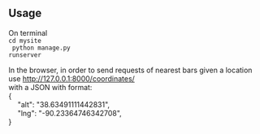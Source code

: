 ## Usage
On terminal </br>
<code>cd mysite</br>
python manage.py runserver</code>

In the browser, in order to send requests of nearest bars given a location use
<href>http://127.0.0.1:8000/coordinates/</href></br>
with a JSON with format: </br>
{</br>
&emsp; "alt": "38.63491111442831", </br>
&emsp; "lng": "-90.23364746342708", </br>
}
